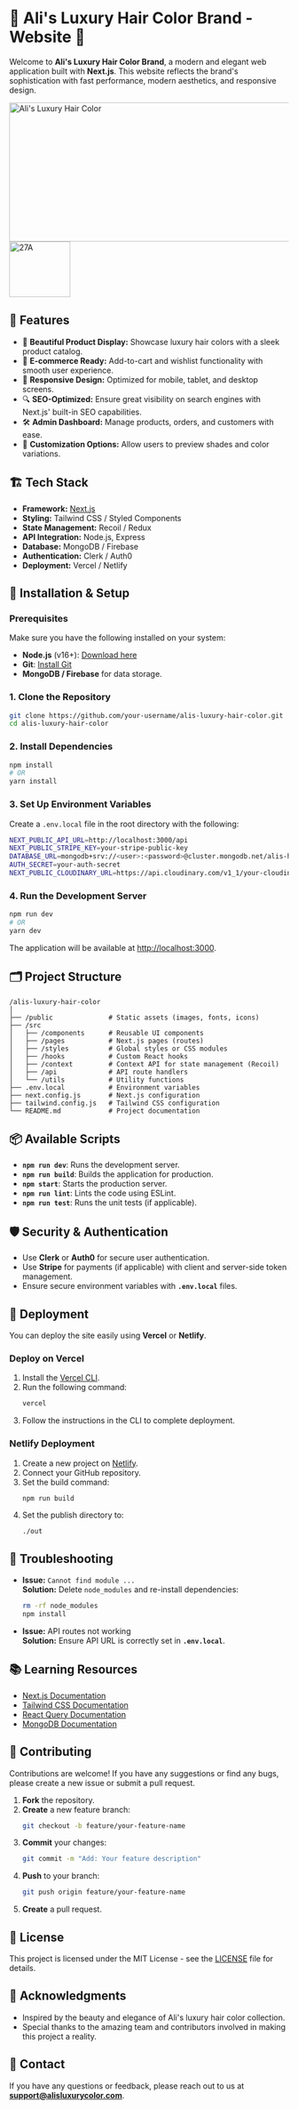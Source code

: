 
# 🌟 Ali's Luxury Hair Color Brand - Website 🌟  
Welcome to **Ali's Luxury Hair Color Brand**, a modern and elegant web application built with **Next.js**. This website reflects the brand's sophistication with fast performance, modern aesthetics, and responsive design.


<img src="public/images/banner.jpg" alt="Ali's Luxury Hair Color" style="width: 600px; height: 250px"/>

<img src="public/images/logo.jpeg" alt="27A" style="width: 110px; height: 100px"/>

## 🚀 Features  
- 🌈 **Beautiful Product Display:** Showcase luxury hair colors with a sleek product catalog.  
- 🛒 **E-commerce Ready:** Add-to-cart and wishlist functionality with smooth user experience.  
- 📱 **Responsive Design:** Optimized for mobile, tablet, and desktop screens.  
- 🔍 **SEO-Optimized:** Ensure great visibility on search engines with Next.js' built-in SEO capabilities.  
- 🛠 **Admin Dashboard:** Manage products, orders, and customers with ease.  
- 🎨 **Customization Options:** Allow users to preview shades and color variations.

## 🏗️ Tech Stack  
- **Framework:** [Next.js](https://nextjs.org/)  
- **Styling:** Tailwind CSS / Styled Components  
- **State Management:** Recoil / Redux  
- **API Integration:** Node.js, Express  
- **Database:** MongoDB / Firebase  
- **Authentication:** Clerk / Auth0  
- **Deployment:** Vercel / Netlify  

## 🎯 Installation & Setup  
### Prerequisites  
Make sure you have the following installed on your system:  
- **Node.js** (v16+): [Download here](https://nodejs.org/)  
- **Git**: [Install Git](https://git-scm.com/)  
- **MongoDB / Firebase** for data storage.  

### 1. Clone the Repository  
```bash
git clone https://github.com/your-username/alis-luxury-hair-color.git
cd alis-luxury-hair-color
```
### 2. Install Dependencies  
```bash
npm install
# OR
yarn install
```
### 3. Set Up Environment Variables  
Create a `.env.local` file in the root directory with the following:  
```bash
NEXT_PUBLIC_API_URL=http://localhost:3000/api  
NEXT_PUBLIC_STRIPE_KEY=your-stripe-public-key  
DATABASE_URL=mongodb+srv://<user>:<password>@cluster.mongodb.net/alis-hair-color  
AUTH_SECRET=your-auth-secret  
NEXT_PUBLIC_CLOUDINARY_URL=https://api.cloudinary.com/v1_1/your-cloudinary-account/image/upload  
```
### 4. Run the Development Server  
```bash
npm run dev
# OR
yarn dev
```
The application will be available at [http://localhost:3000](http://localhost:3000).

## 🗂️ Project Structure  
```
/alis-luxury-hair-color
│
├── /public              # Static assets (images, fonts, icons)
├── /src
│   ├── /components      # Reusable UI components
│   ├── /pages           # Next.js pages (routes)
│   ├── /styles          # Global styles or CSS modules
│   ├── /hooks           # Custom React hooks
│   ├── /context         # Context API for state management (Recoil)
│   ├── /api             # API route handlers
│   └── /utils           # Utility functions
├── .env.local           # Environment variables
├── next.config.js       # Next.js configuration
├── tailwind.config.js   # Tailwind CSS configuration
└── README.md            # Project documentation
```

## 📦 Available Scripts  
- **`npm run dev`**: Runs the development server.  
- **`npm run build`**: Builds the application for production.  
- **`npm start`**: Starts the production server.  
- **`npm run lint`**: Lints the code using ESLint.  
- **`npm run test`**: Runs the unit tests (if applicable).

## 🛡️ Security & Authentication  
- Use **Clerk** or **Auth0** for secure user authentication.  
- Use **Stripe** for payments (if applicable) with client and server-side token management.  
- Ensure secure environment variables with **`.env.local`** files.

## 🚀 Deployment  
You can deploy the site easily using **Vercel** or **Netlify**.  

### Deploy on Vercel  
1. Install the [Vercel CLI](https://vercel.com/download).  
2. Run the following command:  
   ```bash
   vercel
   ```
3. Follow the instructions in the CLI to complete deployment.

### Netlify Deployment  
1. Create a new project on [Netlify](https://www.netlify.com/).  
2. Connect your GitHub repository.  
3. Set the build command:  
   ```bash
   npm run build
   ```
4. Set the publish directory to:  
   ```
   ./out
   ```

## 🔧 Troubleshooting  
- **Issue:** `Cannot find module ...`  
  **Solution:** Delete `node_modules` and re-install dependencies:  
  ```bash
  rm -rf node_modules
  npm install
  ```
- **Issue:** API routes not working  
  **Solution:** Ensure API URL is correctly set in **`.env.local`**.

## 📚 Learning Resources  
- [Next.js Documentation](https://nextjs.org/docs)  
- [Tailwind CSS Documentation](https://tailwindcss.com/docs)  
- [React Query Documentation](https://react-query.tanstack.com/)  
- [MongoDB Documentation](https://www.mongodb.com/docs/)

## 🤝 Contributing  
Contributions are welcome! If you have any suggestions or find any bugs, please create a new issue or submit a pull request.  
1. **Fork** the repository.  
2. **Create** a new feature branch:  
   ```bash
   git checkout -b feature/your-feature-name
   ```
3. **Commit** your changes:  
   ```bash
   git commit -m "Add: Your feature description"
   ```
4. **Push** to your branch:  
   ```bash
   git push origin feature/your-feature-name
   ```
5. **Create** a pull request.

## 📄 License  
This project is licensed under the MIT License - see the [LICENSE](LICENSE) file for details.

## 🎉 Acknowledgments  
- Inspired by the beauty and elegance of Ali's luxury hair color collection.  
- Special thanks to the amazing team and contributors involved in making this project a reality.

## 📧 Contact  
If you have any questions or feedback, please reach out to us at **support@alisluxurycolor.com**.
